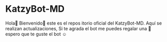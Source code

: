 # KatzyBot-MD
Hola👋 Bienvenido🥳 este es el repos itorio  oficial del KatzyBot-MD. Aquí se realizan actualizaciones, Si te agrada el bot me puedes regalar una 🌟 espero que te guste el bot ☺️
